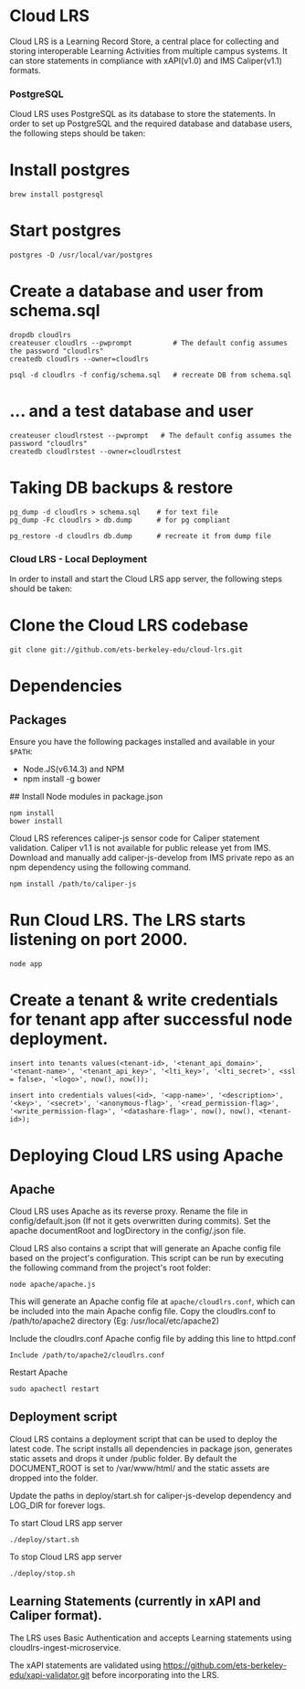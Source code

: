 # Cloud LRS

Cloud LRS is a Learning Record Store, a central place for collecting and storing interoperable Learning Activities from multiple campus systems. It can store statements in compliance with xAPI(v1.0) and IMS Caliper(v1.1) formats.

### PostgreSQL

Cloud LRS uses PostgreSQL as its database to store the statements. In order to set up PostgreSQL and the required database and database users, the following steps should be taken:


# Install postgres

```
brew install postgresql
```
# Start postgres

```
postgres -D /usr/local/var/postgres
```

# Create a database and user from schema.sql
```
dropdb cloudlrs
createuser cloudlrs --pwprompt          # The default config assumes the password "cloudlrs"
createdb cloudlrs --owner=cloudlrs

psql -d cloudlrs -f config/schema.sql   # recreate DB from schema.sql
```
# ... and a test database and user

```
createuser cloudlrstest --pwprompt   # The default config assumes the password "cloudlrs"
createdb cloudlrstest --owner=cloudlrstest
```

# Taking DB backups & restore
```
pg_dump -d cloudlrs > schema.sql    # for text file
pg_dump -Fc cloudlrs > db.dump      # for pg compliant

pg_restore -d cloudlrs db.dump      # recreate it from dump file
```

### Cloud LRS - Local Deployment

In order to install and start the Cloud LRS app server, the following steps should be taken:

# Clone the Cloud LRS codebase

```
git clone git://github.com/ets-berkeley-edu/cloud-lrs.git
```

# Dependencies

## Packages

Ensure you have the following packages installed and available in your `$PATH`:

  * Node.JS(v6.14.3) and NPM
  * npm install -g bower

## Install Node modules in package.json

```
npm install
bower install
```
Cloud LRS references caliper-js sensor code for Caliper statement validation. Caliper v1.1 is not available for public release yet from IMS. Download and manually add caliper-js-develop from IMS private repo as an npm dependency using the following command.

```
npm install /path/to/caliper-js
```

# Run Cloud LRS. The LRS starts listening on port 2000.

```
node app
```

# Create a tenant & write credentials for tenant app after successful node deployment.

```
insert into tenants values(<tenant-id>, '<tenant_api_domain>', '<tenant-name>', '<tenant_api_key>', '<lti_key>', '<lti_secret>', <ssl = false>, '<logo>', now(), now());

insert into credentials values(<id>, '<app-name>', '<description>', '<key>', '<secret>', '<anonymous-flag>', '<read_permission-flag>', '<write_permission-flag>', '<datashare-flag>', now(), now(), <tenant-id>);

```

# Deploying Cloud LRS using Apache

## Apache
Cloud LRS uses Apache as its reverse proxy. Rename the file in config/default.json (If not it gets overwritten during commits). Set the apache documentRoot and logDirectory in the config/<config>.json file.

Cloud LRS also contains a script that will generate an Apache config file based on the project's configuration. This script can be run by executing the following command from the project's root folder:

```
node apache/apache.js
```

This will generate an Apache config file at `apache/cloudlrs.conf`, which can be included into the main Apache config file.
Copy the cloudlrs.conf to  /path/to/apache2 directory (Eg: /usr/local/etc/apache2)

Include the cloudlrs.conf Apache config file by adding this line to httpd.conf

```
Include /path/to/apache2/cloudlrs.conf
```

Restart Apache

```
sudo apachectl restart
```

## Deployment script
Cloud LRS contains a deployment script that can be used to deploy the latest code. The script installs all dependencies in package json, generates static assets and drops it under /public folder. By default the DOCUMENT_ROOT is set to /var/www/html/ and the static assets are dropped into the folder.

Update the paths in deploy/start.sh  for caliper-js-develop dependency and LOG_DIR for forever logs.


To start Cloud LRS app server

```
./deploy/start.sh
```

To stop Cloud LRS app server

```
./deploy/stop.sh
```

## Learning Statements (currently in xAPI and Caliper format).
The LRS uses Basic Authentication and accepts Learning statements using cloudlrs-ingest-microservice.

The xAPI statements are validated using https://github.com/ets-berkeley-edu/xapi-validator.git before incorporating into the LRS.
